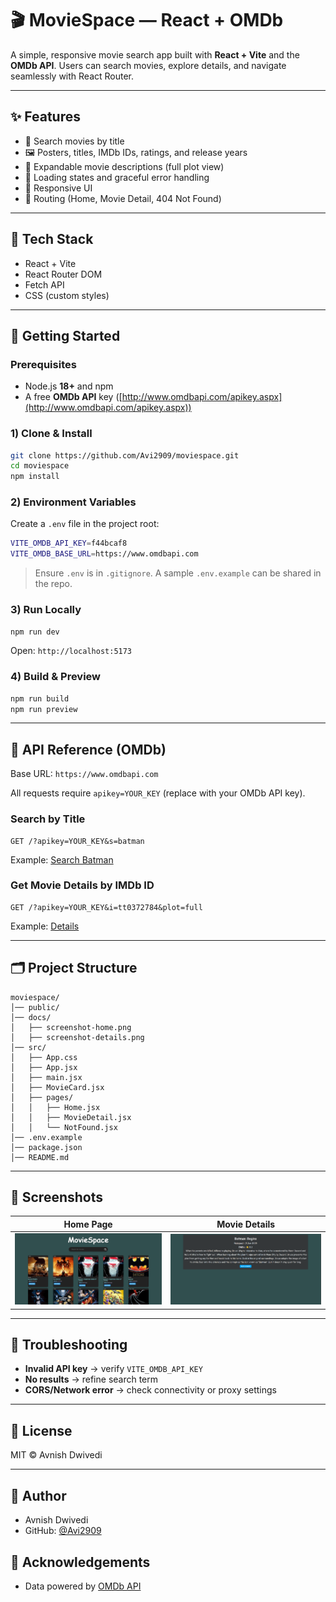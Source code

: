 # 🎬 MovieSpace — React + OMDb

A simple, responsive movie search app built with **React + Vite** and the **OMDb API**. Users can search movies, explore details, and navigate seamlessly with React Router.

---

## ✨ Features

* 🔎 Search movies by title
* 🖼️ Posters, titles, IMDb IDs, ratings, and release years
* 📜 Expandable movie descriptions (full plot view)
* 🚦 Loading states and graceful error handling
* 📱 Responsive UI
* 🧭 Routing (Home, Movie Detail, 404 Not Found)

---

## 🧰 Tech Stack

* React + Vite
* React Router DOM
* Fetch API
* CSS (custom styles)

---

## 🚀 Getting Started

### Prerequisites

* Node.js **18+** and npm
* A free **OMDb API** key ([http://www.omdbapi.com/apikey.aspx](http://www.omdbapi.com/apikey.aspx))

### 1) Clone & Install

```bash
git clone https://github.com/Avi2909/moviespace.git
cd moviespace
npm install
```

### 2) Environment Variables

Create a `.env` file in the project root:

```bash
VITE_OMDB_API_KEY=f44bcaf8
VITE_OMDB_BASE_URL=https://www.omdbapi.com
```

> Ensure `.env` is in `.gitignore`. A sample `.env.example` can be shared in the repo.

### 3) Run Locally

```bash
npm run dev
```

Open: `http://localhost:5173`

### 4) Build & Preview

```bash
npm run build
npm run preview
```

---

## 🔑 API Reference (OMDb)

Base URL: `https://www.omdbapi.com`

All requests require `apikey=YOUR_KEY` (replace with your OMDb API key).

### Search by Title

```
GET /?apikey=YOUR_KEY&s=batman
```

Example: [Search Batman](http://www.omdbapi.com/?apikey=YOUR_KEY&s=batman)

### Get Movie Details by IMDb ID

```
GET /?apikey=YOUR_KEY&i=tt0372784&plot=full

```

Example: [Details](http://www.omdbapi.com/?apikey=YOUR_KEY&i=tt0372784&plot=full)

---

## 🗂️ Project Structure

```
moviespace/
│── public/
│── docs/
│   ├── screenshot-home.png
│   ├── screenshot-details.png
│── src/
│   ├── App.css
│   ├── App.jsx
│   ├── main.jsx
│   ├── MovieCard.jsx
│   ├── pages/
│   │   ├── Home.jsx
│   │   ├── MovieDetail.jsx
│   │   └── NotFound.jsx
│── .env.example
│── package.json
│── README.md

```

---

## 📸 Screenshots

| Home Page | Movie Details |
|-----------|---------------|
| ![Home](docs/screenshot-home.png) | ![Details](docs/screenshot-details.png) |

---

## 🐛 Troubleshooting

* **Invalid API key** → verify `VITE_OMDB_API_KEY`
* **No results** → refine search term
* **CORS/Network error** → check connectivity or proxy settings

---

## 📄 License

MIT © Avnish Dwivedi

---

## 👤 Author

* Avnish Dwivedi
* GitHub: [@Avi2909](https://github.com/Avi2909)

## 🙏 Acknowledgements

* Data powered by [OMDb API](http://www.omdbapi.com)
